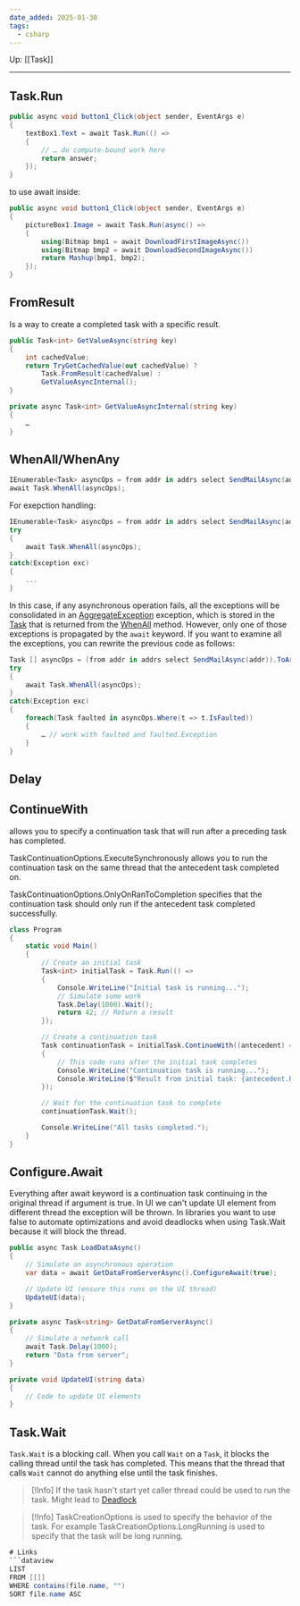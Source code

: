 ```yaml
---
date_added: 2025-01-30
tags:
  - csharp
---
```

Up: [[Task]]
___
 
## Task.Run

```cs
public async void button1_Click(object sender, EventArgs e)
{
    textBox1.Text = await Task.Run(() =>
    {
        // … do compute-bound work here
        return answer;
    });
}
```

to use await inside:

```cs
public async void button1_Click(object sender, EventArgs e)
{
    pictureBox1.Image = await Task.Run(async() =>
    {
        using(Bitmap bmp1 = await DownloadFirstImageAsync())
        using(Bitmap bmp2 = await DownloadSecondImageAsync())
        return Mashup(bmp1, bmp2);
    });
}
```

## FromResult

Is a way to create a completed task with a specific result.

```cs
public Task<int> GetValueAsync(string key)
{
    int cachedValue;
    return TryGetCachedValue(out cachedValue) ?
        Task.FromResult(cachedValue) :
        GetValueAsyncInternal();
}

private async Task<int> GetValueAsyncInternal(string key)
{
    …
}
```

## WhenAll/WhenAny

```cs
IEnumerable<Task> asyncOps = from addr in addrs select SendMailAsync(addr);
await Task.WhenAll(asyncOps);
```

For exepction handling:
```cs
IEnumerable<Task> asyncOps = from addr in addrs select SendMailAsync(addr);
try
{
    await Task.WhenAll(asyncOps);
}
catch(Exception exc)
{
    ...
}
```
In this case, if any asynchronous operation fails, all the exceptions will be consolidated in an [AggregateException](https://learn.microsoft.com/en-us/dotnet/api/system.aggregateexception) exception, which is stored in the [Task](https://learn.microsoft.com/en-us/dotnet/api/system.threading.tasks.task) that is returned from the [WhenAll](https://learn.microsoft.com/en-us/dotnet/api/system.threading.tasks.task.whenall) method. However, only one of those exceptions is propagated by the `await` keyword. If you want to examine all the exceptions, you can rewrite the previous code as follows:


```cs
Task [] asyncOps = (from addr in addrs select SendMailAsync(addr)).ToArray();
try
{
    await Task.WhenAll(asyncOps);
}
catch(Exception exc)
{
    foreach(Task faulted in asyncOps.Where(t => t.IsFaulted))
    {
        … // work with faulted and faulted.Exception
    }
}
```

## Delay
## ContinueWith

allows you to specify a continuation task that will run after a preceding task has completed.

TaskContinuationOptions.ExecuteSynchronously allows you to run the continuation task on the same thread that the antecedent task completed on.

TaskContinuationOptions.OnlyOnRanToCompletion specifies that the continuation task should only run if the antecedent task completed successfully.

```cs
class Program
{
    static void Main()
    {
        // Create an initial task
        Task<int> initialTask = Task.Run(() =>
        {
            Console.WriteLine("Initial task is running...");
            // Simulate some work
            Task.Delay(1000).Wait();
            return 42; // Return a result
        });

        // Create a continuation task
        Task continuationTask = initialTask.ContinueWith((antecedent) =>
        {
            // This code runs after the initial task completes
            Console.WriteLine("Continuation task is running...");
            Console.WriteLine($"Result from initial task: {antecedent.Result}");
        });

        // Wait for the continuation task to complete
        continuationTask.Wait();

        Console.WriteLine("All tasks completed.");
    }
}
```

## Configure.Await

Everything after await keyword is a continuation task continuing in the original thread if argument is true. In UI we can't update UI element from different thread  the exception will be thrown. In libraries you want to use false to automate optimizations and avoid deadlocks when using Task.Wait because it will block the thread.

```cs
public async Task LoadDataAsync()
{
    // Simulate an asynchronous operation
    var data = await GetDataFromServerAsync().ConfigureAwait(true);

    // Update UI (ensure this runs on the UI thread)
    UpdateUI(data);
}

private async Task<string> GetDataFromServerAsync()
{
    // Simulate a network call
    await Task.Delay(1000);
    return "Data from server";
}

private void UpdateUI(string data)
{
    // Code to update UI elements
}
```

## Task.Wait

`Task.Wait` is a blocking call. When you call `Wait` on a `Task`, it blocks the calling thread until the task has completed. This means that the thread that calls `Wait` cannot do anything else until the task finishes. 

>[!Info]
> If the task hasn't start yet caller thread could be used to run the task. Might lead to [Deadlock](Deadlock.md)


>[!Info]
> TaskCreationOptions is used to specify the behavior of the task. For example TaskCreationOptions.LongRunning is used to specify that the task will be long running.

```cs
# Links
```dataview
LIST
FROM [[]]
WHERE contains(file.name, "")
SORT file.name ASC
```
